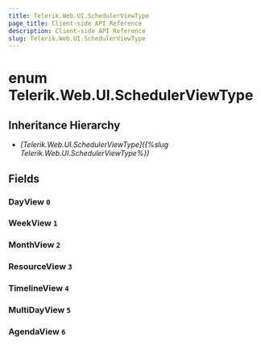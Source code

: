 ```yaml
---
title: Telerik.Web.UI.SchedulerViewType
page_title: Client-side API Reference
description: Client-side API Reference
slug: Telerik.Web.UI.SchedulerViewType
---
```


# enum Telerik.Web.UI.SchedulerViewType

## Inheritance Hierarchy

* *[Telerik.Web.UI.SchedulerViewType]({%slug Telerik.Web.UI.SchedulerViewType%})*

## Fields

### DayView `0`

### WeekView `1`

### MonthView `2`

### ResourceView `3`

### TimelineView `4`

### MultiDayView `5`

### AgendaView `6`


